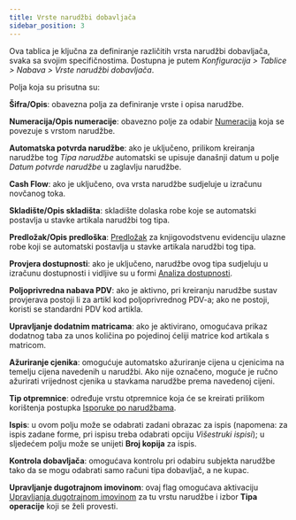 ```yaml
---
title: Vrste narudžbi dobavljača  
sidebar_position: 3
---
```


Ova tablica je ključna za definiranje različitih vrsta narudžbi dobavljača, svaka sa svojim specifičnostima. Dostupna je putem  *Konfiguracija > Tablice > Nabava > Vrste narudžbi dobavljača*.   

Polja koja su prisutna su:    

**Šifra/Opis**: obavezna polja za definiranje vrste i opisa narudžbe.  

**Numeracija/Opis numeracije**: obavezno polje za odabir [Numeracija](/docs/configurations/tables/fluentis-numerations) koja se povezuje s vrstom narudžbe.  

**Automatska potvrda narudžbe**: ako je uključeno, prilikom kreiranja narudžbe tog *Tipa narudžbe* automatski se upisuje današnji datum u polje *Datum potvrde narudžbe* u zaglavlju narudžbe. 

**Cash Flow**: ako je uključeno, ova vrsta narudžbe sudjeluje u izračunu novčanog toka.  

**Skladište/Opis skladišta**: skladište dolaska robe koje se automatski postavlja u stavke artikala narudžbi tog tipa.  

**Predložak/Opis predloška**: [Predložak](/docs/configurations/tables/logistics/warehouse-templates) za knjigovodstvenu evidenciju ulazne robe koji se automatski postavlja u stavke artikala narudžbi tog tipa.

**Provjera dostupnosti**: ako je uključeno, narudžbe ovog tipa sudjeluju u izračunu dostupnosti i vidljive su u formi [Analiza dostupnosti](/docs/erp-home/registers/items/availability-analysis).

**Poljoprivredna nabava PDV**: ako je aktivno, pri kreiranju narudžbe sustav provjerava postoji li za artikl kod poljoprivrednog PDV-a; ako ne postoji, koristi se standardni PDV kod artikla.

**Upravljanje dodatnim matricama**: ako je aktivirano, omogućava prikaz dodatnog taba za unos količina po pojedinoj ćeliji matrice kod artikala s matricom.

**Ažuriranje cjenika**: omogućuje automatsko ažuriranje cijena u cjenicima na temelju cijena navedenih u narudžbi. Ako nije označeno, moguće je ručno ažurirati vrijednost cjenika u stavkama narudžbe prema navedenoj cijeni.

**Tip otpremnice**: određuje vrstu otpremnice koja će se kreirati prilikom korištenja postupka [Isporuke po narudžbama](/docs/purchase/purchase-delivery-note/procedures/create-delivery-notes-from-orders).

**Ispis**: u ovom polju može se odabrati zadani obrazac za ispis (napomena: za ispis zadane forme, pri ispisu treba odabrati opciju *Višestruki ispisi*); u sljedećem polju može se unijeti **Broj kopija** za ispis.  

**Kontrola dobavljača**: omogućava kontrolu pri odabiru subjekta narudžbe tako da se mogu odabrati samo računi tipa dobavljač, a ne kupac. 

**Upravljanje dugotrajnom imovinom**: ovaj flag omogućava aktivaciju [Upravljanja dugotrajnom imovinom](/docs/finance-area/fixed-assets/general-overview) za tu vrstu narudžbe i izbor **Tipa operacije** koji se želi provesti.  